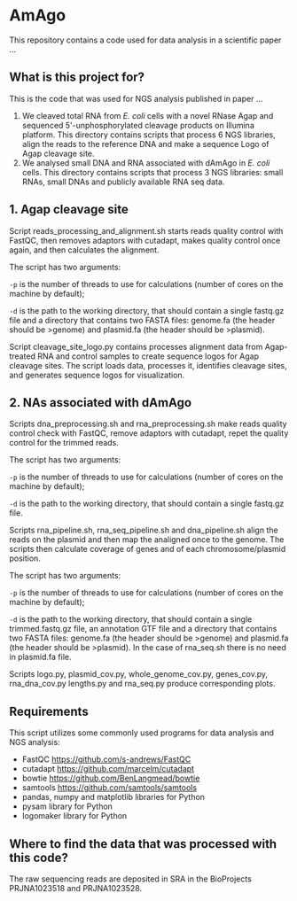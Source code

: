 # AmAgo
This repository contains a code used for data analysis in a scientific paper ...

## What is this project for?
This is the code that was used for NGS analysis published in paper ...
1. We cleaved total RNA from *E. coli* cells with a novel RNase Agap and sequenced 5'-unphosphorylated cleavage products on Illumina platform. This directory contains scripts that process 6 NGS libraries, align the reads to the reference DNA and make a sequence Logo of Agap cleavage site.
2. We analysed small DNA and RNA associated with dAmAgo in *E. coli* cells. This directory contains scripts that process 3 NGS libraries: small RNAs, small DNAs and publicly available RNA seq data.

## 1. Agap cleavage site


Script reads_processing_and_alignment.sh starts reads quality control with FastQC, then removes adaptors with cutadapt, makes quality control once again, and then calculates the alignment.

The script has two arguments:
 
  `-p` is the number of threads to use for calculations (number of cores on the machine by default);
 
  `-d` is the path to the working directory, that should contain a single fastq.gz file and a directory that contains two FASTA files: genome.fa (the header should be >genome) and plasmid.fa (the header should be >plasmid).
 
Script cleavage_site_logo.py contains processes alignment data from Agap-treated RNA and control samples to create sequence logos for Agap cleavage sites. The script loads data, processes it, identifies cleavage sites, and generates sequence logos for visualization.

## 2. NAs associated with dAmAgo

Scripts dna_preprocessing.sh and rna_preprocessing.sh make reads quality control check with FastQC, remove adaptors with cutadapt, repet the quality control for the trimmed reads.

The script has two arguments:
 
  `-p` is the number of threads to use for calculations (number of cores on the machine by default);
 
  `-d` is the path to the working directory, that should contain a single fastq.gz file.

Scripts rna_pipeline.sh, rna_seq_pipeline.sh and dna_pipeline.sh align the reads on the plasmid and then map the analigned once to the genome. The scripts then calculate coverage of genes and of each chromosome/plasmid position.

The script has two arguments:
 
  `-p` is the number of threads to use for calculations (number of cores on the machine by default);
 
  `-d` is the path to the working directory, that should contain a single trimmed.fastq.gz file, an annotation GTF file and a directory that contains two FASTA files: genome.fa (the header should be >genome) and plasmid.fa (the header should be >plasmid). In the case of rna_seq.sh there is no need in plasmid.fa file.

Scripts logo.py, plasmid_cov.py, whole_genome_cov.py, genes_cov.py, rna_dna_cov.py lengths.py and rna_seq.py produce corresponding plots.

## Requirements
This script utilizes some commonly used programs for data analysis and NGS analysis:
- FastQC https://github.com/s-andrews/FastQC
- cutadapt https://github.com/marcelm/cutadapt
- bowtie https://github.com/BenLangmead/bowtie
- samtools https://github.com/samtools/samtools
- pandas, numpy and matplotlib libraries for Python
- pysam library for Python
- logomaker library for Python

 ## Where to find the data that was processed with this code?
 The raw sequencing reads are deposited in SRA in the BioProjects PRJNA1023518 and PRJNA1023528.
